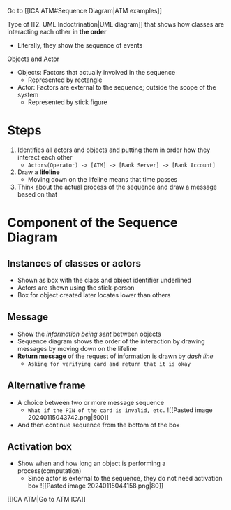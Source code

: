 Go to [[ICA ATM#Sequence Diagram|ATM examples]]

Type of [[2. UML Indoctrination|UML diagram]] that shows how classes are interacting each other **in the order**
- Literally, they show the sequence of events

Objects and Actor
- Objects: Factors that actually involved in the sequence
	- Represented by rectangle
- Actor: Factors are external to the sequence; outside the scope of the system
	- Represented by stick figure

# Steps
1. Identifies all actors and objects and putting them in order how they interact each other
	- `Actors(Operator) -> [ATM] -> [Bank Server] -> [Bank Account]`
2. Draw a **lifeline**
	- Moving down on the lifeline means that time passes
3. Think about the actual process of the sequence and draw a message based on that

# Component of the Sequence Diagram

## Instances of classes or actors
- Shown as box with the class and object identifier underlined
- Actors are shown using the stick-person
- Box for object created later locates lower than others

## Message 
- Show the *information being sent* between objects
- Sequence diagram shows the order of the interaction by drawing messages by moving down on the lifeline
- **Return message** of the request of information is drawn by *dash line*
	- `Asking for verifying card and return that it is okay`

## Alternative frame
- A choice between two or more message sequence
	- `What if the PIN of the card is invalid, etc.`
![[Pasted image 20240115043742.png|500]]
- And then continue sequence from the bottom of the box

## Activation box
- Show when and how long an object is performing a process(computation)
	- Since actor is external to the sequence, they do not need activation box
![[Pasted image 20240115044158.png|80]]

[[ICA ATM|Go to ATM ICA]]
